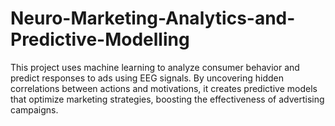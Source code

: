 # Neuro-Marketing-Analytics-and-Predictive-Modelling
This project uses machine learning to analyze consumer behavior and predict responses to ads using EEG signals. By uncovering hidden correlations between actions and motivations, it creates predictive models that optimize marketing strategies, boosting the effectiveness of advertising campaigns.
